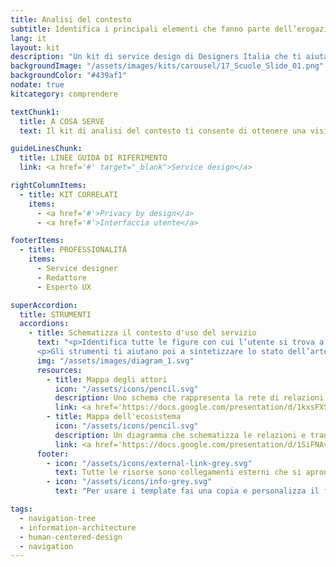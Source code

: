 ```yaml
---
title: Analisi del contesto
subtitle: Identifica i principali elementi che fanno parte dell’erogazione del servizio e le loro interdipendenze
lang: it
layout: kit
description: "Un kit di service design di Designers Italia che ti aiuta far emergere i principali elementi che compongono l'erogazione di un servizio"
backgroundImage: "/assets/images/kits/carousel/17_Scuole_Slide_01.png"
backgroundColor: "#439af1"
nodate: true
kitcategory: comprendere

textChunk1:
  title: A COSA SERVE
  text: Il kit di analisi del contesto ti consente di ottenere una visione d’insieme dei fattori e delle variabili che influenzano l'erogazione e la fruizione di un servizio digitale. L’obiettivo è quello di aiutarti a mettere a fuoco gli obiettivi e il perimetro del progetto, attività fondamentale per poi impostare in maniera bilanciata le successive attività di ricerca e di concettualizzazione. Fra le risorse del kit hai a disposizione una serie di strumenti utili per analizzare l’ambito e le circostanze in cui la soluzione progettuale dovrà collocarsi ed evolvere.

guideLinesChunk:
  title: LINEE GUIDA DI RIFERIMENTO
  link: <a href='#' target="_blank">Service design</a>

rightColumnItems:
  - title: KIT CORRELATI
    items:
      - <a href='#'>Privacy by design</a>
      - <a href='#'>Interfaccia utente</a>

footerItems:
  - title: PROFESSIONALITÀ
    items:
      - Service designer
      - Redattore
      - Esperto UX

superAccordion:
  title: STRUMENTI
  accordions:
    - title: Schematizza il contesto d'uso del servizio
      text: "<p>Identifica tutte le figure con cui l’utente si trova a interagire in prima persona, ma anche quelle che, dietro le quinte, consentono l’erogazione del servizio: in questo modo potrai comprendere come il ruolo dei diversi attori ha un impatto sia sul progetto che sull'utente/cittadino.</p>
      <p>Gli strumenti ti aiutano poi a sintetizzare lo stato dell’arte del servizio e approfondire la comprensione dei processi e infrastrutture che lo compongono, schematizzando le transazioni che avvengono tra gli diversi attori e touchpoint coinvolti, anche mettendo in evidenza eventuali inefficienze del sistema.</p>"
      img: "/assets/images/diagram_1.svg"
      resources:
        - title: Mappa degli attori
          icon: "/assets/icons/pencil.svg"
          description: Uno schema che rappresenta la rete di relazioni tra l’utente e gli altri attori del contesto
          link: <a href='https://docs.google.com/presentation/d/1kxsFXSesX2kCOR1L3SbPfYqFInFhf_A7RW3_2xZ943o/edit?usp=sharing'  target="_blank">Vai alla risorsa</a>
        - title: Mappa dell'ecosistema
          icon: "/assets/icons/pencil.svg"
          description: Un diagramma che schematizza le relazioni e transazioni tra gli elementi coinvolti nel servizio pubblico
          link: <a href='https://docs.google.com/presentation/d/1SiFNAvLJPPO86DgvkPB1I8W7gWHmBnE5CNJTM9JSSEM/edit?usp=sharing'  target="_blank">Vai alla risorsa</a>
      footer:
        - icon: "/assets/icons/external-link-grey.svg"
          text: Tutte le risorse sono collegamenti esterni che si aprono in una nuova finestra.
        - icon: "/assets/icons/info-grey.svg"
          text: "Per usare i template fai una copia e personalizza il file: trovi le istruzioni nella prima pagina della risorsa."

tags:
  - navigation-tree
  - information-architecture
  - human-centered-design
  - navigation
---
```

